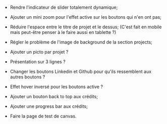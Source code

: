 - Rendre l'indicateur de slider totalement dynamique;
- Ajouter un mini zoom pour l'effet active sur les boutons qui n'en ont pas;
- Réduire l'espace entre le titre de projet et le dessus; (C'est fait en mobile mais peut-être penser à le faire aussi en tablette ?)
- Régler le problème de l'image de background de la section projects;

- Ajouter un picto par projet ?
- Présentation sur 3 lignes ?
- Changer les boutons Linkedin et Github pour qu'ils ressemblent aux autres boutons ?
- Effet hover inversé pour les boutons active ?

- Ajouter un bouton back to top aux crédits;
- Ajouter une progress bar aux crédits;

- Faire la page de test de canvas.